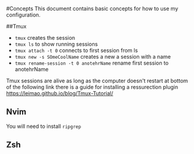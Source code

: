 #Concepts
This document contains basic concepts for how to use my configuration.

##Tmux
- `tmux` creates the session
- `tmux ls` to show running sessions
- `tmux attach -t 0` connects to first session from ls
- `tmux new -s SOmeCoolName` creates a new a session with a name
- `tmux rename-session -t 0 anotehrName` rename first session to anotehrName

Tmux sessions are alive as long as the computer doesn't restart
at bottom of the following link there is a guide for installing a
ressurection plugin
https://leimao.github.io/blog/Tmux-Tutorial/
## Nvim
You will need to install `ripgrep`

## Zsh
